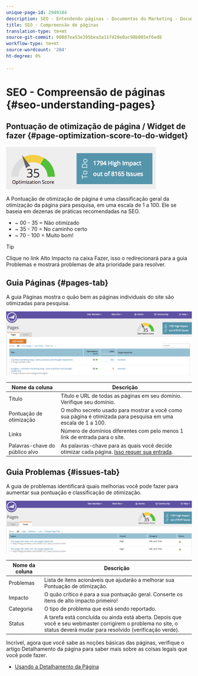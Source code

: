 ```yaml
---
unique-page-id: 2949184
description: SEO - Entendendo páginas - Documentos do Marketing - Documentação do produto
title: SEO - Compreensão de páginas
translation-type: tm+mt
source-git-commit: 00887ea53e395bea3a11fd28e0ac98b085ef6ed8
workflow-type: tm+mt
source-wordcount: '284'
ht-degree: 0%

---
```



# SEO - Compreensão de páginas {#seo-understanding-pages}

## Pontuação de otimização de página / Widget de fazer {#page-optimization-score-to-do-widget}

![](assets/image2014-9-17-21-3a52-3a3.png)

A Pontuação de otimização de página é uma classificação geral da otimização da página para pesquisa, em uma escala de 1 a 100. Ele se baseia em dezenas de práticas recomendadas na SEO.

* ~ 00 - 35 = Não otimizado
* ~ 35 - 70 = No caminho certo
* ~ 70 - 100 = Muito bom!

>[!TIP]
>
>Clique no link Alto Impacto na caixa Fazer, isso o redirecionará para a guia Problemas e mostrará problemas de alta prioridade para resolver.

## Guia Páginas {#pages-tab}

A guia Páginas mostra o quão bem as páginas individuais do site são otimizadas para pesquisa.

![](assets/image2014-9-17-21-3a52-3a41.png)

| Nome da coluna | Descrição |
|---|---|
| Título | Título e URL de todas as páginas em seu domínio. Verifique seu domínio. |
| Pontuação de otimização | O molho secreto usado para mostrar a você como sua página é otimizada para pesquisa em uma escala de 1 a 100. |
| Links | Número de domínios diferentes com pelo menos 1 link de entrada para o site. |
| Palavras-chave do público alvo | As palavras-chave para as quais você decide otimizar cada página. [Isso requer sua entrada](seo-using-the-page-detail-drill-down.md). |

## Guia Problemas {#issues-tab}

A guia de problemas identificará quais melhorias você pode fazer para aumentar sua pontuação e classificação de otimização.

![](assets/image2014-9-17-21-3a53-3a15.png)

| Nome da coluna | Descrição |
|---|---|
| Problemas | Lista de itens acionáveis que ajudarão a melhorar sua Pontuação de otimização. |
| Impacto | O quão crítico é para a sua pontuação geral. Conserte os itens de alto impacto primeiro! |
| Categoria | O tipo de problema que está sendo reportado. |
| Status | A tarefa está concluída ou ainda está aberta. Depois que você e seu webmaster corrigirem o problema no site, o status deverá mudar para resolvido (verificação verde). |

Incrível, agora que você sabe as noções básicas das páginas, verifique o artigo Detalhamento da página para saber mais sobre as coisas legais que você pode fazer.

* [Usando a Detalhamento da Página](seo-using-the-page-detail-drill-down.md)

